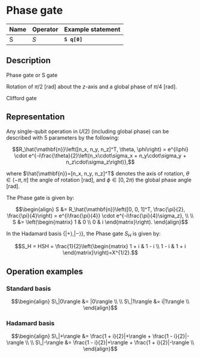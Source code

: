 # Phase gate

| Name | Operator | Example statement |
|------|----------|-------------------|
| S    | $S$      | **`S q[0]`**      |

## Description

Phase gate or S gate

Rotation of $\pi/2$ [rad] about the _z_-axis and a global phase of $\pi/4$ [rad].

Clifford gate

## Representation

Any single-qubit operation in $U(2)$ (including global phase) can be described with 5 parameters by the following:

$$R_\hat{\mathbf{n}}\left([n_x, n_y, n_z]^T, \theta, \phi\right) = e^{i\phi} \cdot e^{-i\frac{\theta}{2}\left(n_x\cdot\sigma_x + n_y\cdot\sigma_y + n_z\cdot\sigma_z\right)},$$

where $\hat{\mathbf{n}}=[n_x, n_y, n_z]^T$ denotes the axis of rotation, $\theta\in(-\pi, \pi]$ the angle of rotation [rad], and $\phi\in[0,2\pi)$ the global phase angle [rad].

The Phase gate is given by:

$$\begin{align}
S &= R_\hat{\mathbf{n}}\left([0, 0, 1]^T, \frac{\pi}{2}, \frac{\pi}{4}\right) = e^{i\frac{\pi}{4}} \cdot e^{-i\frac{\pi}{4}\sigma_z}, \\
\\
S &= \left(\begin{matrix}
1 & 0 \\
0 & i 
\end{matrix}\right).
\end{align}$$

In the Hadamard basis $\{|+\rangle, |-\rangle\}$, the Phase gate $S_H$ is given by:

$$S_H = HSH = \frac{1}{2}\left(\begin{matrix}
1 + i & 1 - i \\ 
1 - i & 1 + i 
\end{matrix}\right)=X^{1/2}.$$

## Operation examples

### Standard basis

$$\begin{align}
S\,|0\rangle &= |0\rangle \\
\\
S\,|1\rangle &= i|1\rangle \\
\end{align}$$

### Hadamard basis

$$\begin{align}
S\,|+\rangle &= \frac{1 + i}{2}|+\rangle + \frac{1 - i}{2}|-\rangle \\
\\
S\,|-\rangle &= \frac{1 - i}{2}|+\rangle + \frac{1 + i}{2}|-\rangle \\
\end{align}$$
